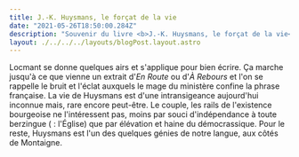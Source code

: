 ```yaml
---
title: J.-K. Huysmans, le forçat de la vie
date: "2021-05-26T18:50:00.284Z"
description: "Souvenir du livre <b>J.-K. Huysmans, le forçat de la vie</b> de Patrice Locmant"
layout: ./../../../layouts/blogPost.layout.astro
--- 
```


Locmant se donne quelques airs et s'applique pour bien écrire. Ça marche jusqu'à ce que vienne un extrait d'*En Route* ou d'*À Rebours* et l'on se rappelle le bruit et l'éclat auxquels le mage du ministère confine la phrase française. La vie de Huysmans est d'une intransigeance aujourd'hui inconnue mais, rare encore peut-être. Le couple, les rails de l'existence bourgeoise ne l'intéressent pas, moins par souci d'indépendance à toute berzingue ( : l'Église) que par élévation et haine du démocrassique. Pour le reste, Huysmans est l'un des quelques génies de notre langue, aux côtés de Montaigne.